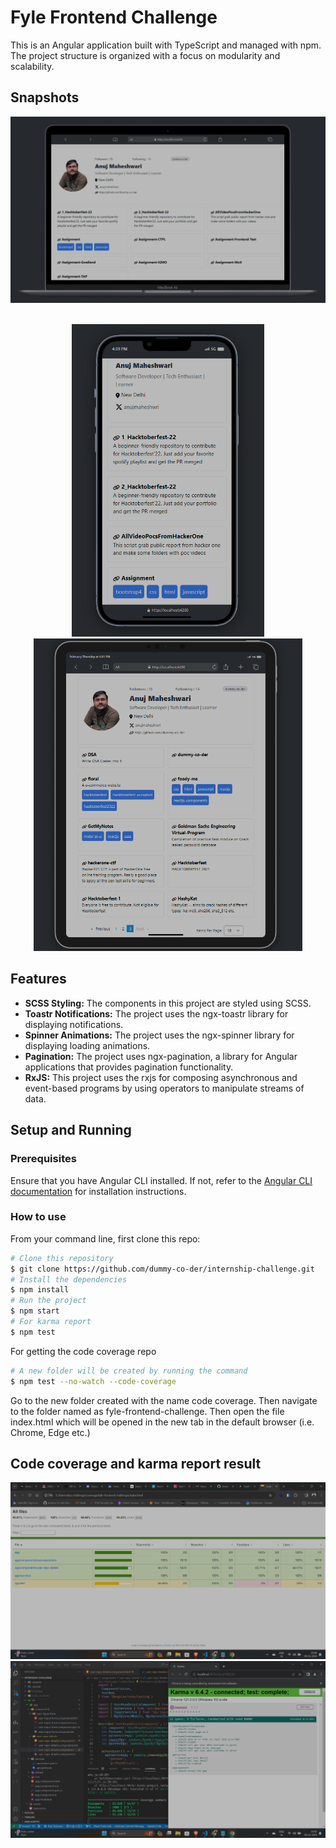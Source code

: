# Fyle Frontend Challenge
This is an Angular application built with TypeScript and managed with npm. The project structure is organized with a focus on modularity and scalability.

## Snapshots
![Center Image](project-snapshots/laptop.png)

<br>
<div align="center">
  <img src="project-snapshots/mobile.png" alt="Mobile screen" height="500"/>
  <img src="project-snapshots/tab.png" alt="Tab screen" height="500"/>
</div>

## Features
- **SCSS Styling:** The components in this project are styled using SCSS.
- **Toastr Notifications:** The project uses the ngx-toastr library for displaying notifications.
- **Spinner Animations:** The project uses the ngx-spinner library for displaying loading animations.
- **Pagination:** The project uses ngx-pagination, a library for Angular applications that provides pagination functionality.
- **RxJS:** This project uses the rxjs for composing asynchronous and event-based programs by using operators to manipulate streams of data.

## Setup and Running
### Prerequisites
Ensure that you have Angular CLI installed. If not, refer to the [Angular CLI documentation](https://angular.io/cli) for installation instructions.

### How to use
From your command line, first clone this repo:

```bash
# Clone this repository
$ git clone https://github.com/dummy-co-der/internship-challenge.git
# Install the dependencies
$ npm install
# Run the project
$ npm start
# For karma report
$ npm test
```

For getting the code coverage repo

```bash
# A new folder will be created by running the command
$ npm test --no-watch --code-coverage
```
Go to the new folder created with the name code coverage. Then navigate to the folder named as fyle-frontend-challenge. Then open the file index.html which will be opened in the new tab in the default browser (i.e. Chrome, Edge etc.)

## Code coverage and karma report result

![Center Image](test-case-result/code-coverage.png)
![Center Image](test-case-result/karma-result.png)
